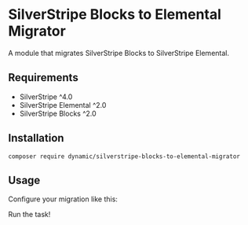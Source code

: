 # SilverStripe Blocks to Elemental Migrator

A module that migrates SilverStripe Blocks to SilverStripe Elemental.

## Requirements

* SilverStripe ^4.0
* SilverStripe Elemental ^2.0
* SilverStripe Blocks ^2.0

## Installation

`composer require dynamic/silverstripe-blocks-to-elemental-migrator`

## Usage

Configure your migration like this:

Run the task!
